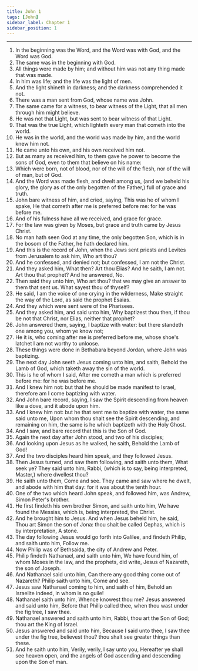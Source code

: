```yaml
---
title: John 1
tags: [John]
sidebar_label: Chapter 1
sidebar_position: 1
---
```


---
1. In the beginning was the Word, and the Word was with God, and the Word was God.
2. The same was in the beginning with God.
3. All things were made by him; and without him was not any thing made that was made.
4. In him was life; and the life was the light of men.
5. And the light shineth in darkness; and the darkness comprehended it not.
6. There was a man sent from God, whose name was John.
7. The same came for a witness, to bear witness of the Light, that all men through him might believe.
8. He was not that Light, but was sent to bear witness of that Light.
9. That was the true Light, which lighteth every man that cometh into the world.
10. He was in the world, and the world was made by him, and the world knew him not.
11. He came unto his own, and his own received him not.
12. But as many as received him, to them gave he power to become the sons of God, even to them that believe on his name:
13. Which were born, not of blood, nor of the will of the flesh, nor of the will of man, but of God.
14. And the Word was made flesh, and dwelt among us, (and we beheld his glory, the glory as of the only begotten of the Father,) full of grace and truth.
15. John bare witness of him, and cried, saying, This was he of whom I spake, He that cometh after me is preferred before me: for he was before me.
16. And of his fulness have all we received, and grace for grace.
17. For the law was given by Moses, but grace and truth came by Jesus Christ.
18. No man hath seen God at any time, the only begotten Son, which is in the bosom of the Father, he hath declared him.
19. And this is the record of John, when the Jews sent priests and Levites from Jerusalem to ask him, Who art thou?
20. And he confessed, and denied not; but confessed, I am not the Christ.
21. And they asked him, What then? Art thou Elias? And he saith, I am not. Art thou that prophet? And he answered, No.
22. Then said they unto him, Who art thou? that we may give an answer to them that sent us. What sayest thou of thyself?
23. He said, I am the voice of one crying in the wilderness, Make straight the way of the Lord, as said the prophet Esaias.
24. And they which were sent were of the Pharisees.
25. And they asked him, and said unto him, Why baptizest thou then, if thou be not that Christ, nor Elias, neither that prophet?
26. John answered them, saying, I baptize with water: but there standeth one among you, whom ye know not;
27. He it is, who coming after me is preferred before me, whose shoe's latchet I am not worthy to unloose.
28. These things were done in Bethabara beyond Jordan, where John was baptizing.
29. The next day John seeth Jesus coming unto him, and saith, Behold the Lamb of God, which taketh away the sin of the world.
30. This is he of whom I said, After me cometh a man which is preferred before me: for he was before me.
31. And I knew him not: but that he should be made manifest to Israel, therefore am I come baptizing with water.
32. And John bare record, saying, I saw the Spirit descending from heaven like a dove, and it abode upon him.
33. And I knew him not: but he that sent me to baptize with water, the same said unto me, Upon whom thou shalt see the Spirit descending, and remaining on him, the same is he which baptizeth with the Holy Ghost.
34. And I saw, and bare record that this is the Son of God.
35. Again the next day after John stood, and two of his disciples;
36. And looking upon Jesus as he walked, he saith, Behold the Lamb of God!
37. And the two disciples heard him speak, and they followed Jesus.
38. Then Jesus turned, and saw them following, and saith unto them, What seek ye? They said unto him, Rabbi, (which is to say, being interpreted, Master,) where dwellest thou?
39. He saith unto them, Come and see. They came and saw where he dwelt, and abode with him that day: for it was about the tenth hour.
40. One of the two which heard John speak, and followed him, was Andrew, Simon Peter's brother.
41. He first findeth his own brother Simon, and saith unto him, We have found the Messias, which is, being interpreted, the Christ.
42. And he brought him to Jesus. And when Jesus beheld him, he said, Thou art Simon the son of Jona: thou shalt be called Cephas, which is by interpretation, A stone.
43. The day following Jesus would go forth into Galilee, and findeth Philip, and saith unto him, Follow me.
44. Now Philip was of Bethsaida, the city of Andrew and Peter.
45. Philip findeth Nathanael, and saith unto him, We have found him, of whom Moses in the law, and the prophets, did write, Jesus of Nazareth, the son of Joseph.
46. And Nathanael said unto him, Can there any good thing come out of Nazareth? Philip saith unto him, Come and see.
47. Jesus saw Nathanael coming to him, and saith of him, Behold an Israelite indeed, in whom is no guile!
48. Nathanael saith unto him, Whence knowest thou me? Jesus answered and said unto him, Before that Philip called thee, when thou wast under the fig tree, I saw thee.
49. Nathanael answered and saith unto him, Rabbi, thou art the Son of God; thou art the King of Israel.
50. Jesus answered and said unto him, Because I said unto thee, I saw thee under the fig tree, believest thou? thou shalt see greater things than these.
51. And he saith unto him, Verily, verily, I say unto you, Hereafter ye shall see heaven open, and the angels of God ascending and descending upon the Son of man.